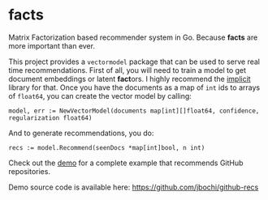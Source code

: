 # facts
Matrix Factorization based recommender system in Go. Because **facts** are more important than ever.

This project provides a `vectormodel` package that can be used to serve real time recommendations. First of all, you will need to train a model to get document embeddings or latent **fact**ors. I highly recommend the [implicit](https://github.com/benfred/implicit) library for that. Once you have the documents as a map of `int` ids to arrays of `float64`, you can create the vector model by calling:

`model, err := NewVectorModel(documents map[int][]float64, confidence, regularization float64)`

And to generate recommendations, you do:

`recs := model.Recommend(seenDocs *map[int]bool, n int)`


Check out the [demo](https://github-recs.appspot.com/) for a complete example that recommends GitHub repositories.

Demo source code is available here: https://github.com/jbochi/github-recs
